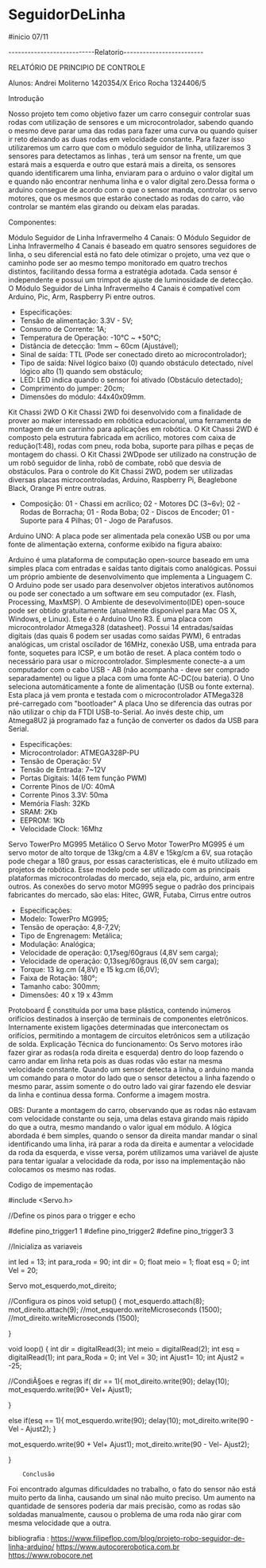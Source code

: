 # SeguidorDeLinha
#inicio 07/11


---------------------------Relatorio-------------------------

RELATÓRIO 
DE 
PRINCIPIO DE CONTROLE





Alunos: 
Andrei Moliterno 1420354/X
Erico Rocha 	 1324406/5





Introdução

Nosso projeto tem como objetivo fazer um carro conseguir controlar suas rodas com utilização de sensores e um microcontrolador, sabendo quando o mesmo deve parar uma das rodas para fazer uma curva ou quando quiser ir reto deixando as duas rodas em velocidade constante. 
Para fazer isso utilizaremos um carro que com o módulo seguidor de linha, utilizaremos 3 sensores para detectamos as linhas , terá um sensor na frente, um que estará mais a esquerda e outro que estará mais a direita,  os sensores quando identificarem uma linha, enviaram  para o arduino o valor digital um e quando não encontrar nenhuma linha e o valor digital zero.Dessa forma o arduino consegue de acordo com o que o sensor manda, controlar os servo motores, que os mesmos que estarão conectado as rodas do carro, vão controlar se mantém elas girando ou deixam elas paradas.




Componentes:

Módulo Seguidor de Linha Infravermelho 4 Canais:
O Módulo Seguidor de Linha Infravermelho 4 Canais é baseado em quatro sensores seguidores de linha, o seu diferencial está no fato dele otimizar o projeto, uma vez que o caminho pode ser ao mesmo tempo monitorado em quatro trechos distintos, facilitando dessa forma a estratégia adotada. Cada sensor é independente e possui um trimpot de ajuste de luminosidade de detecção.
O Módulo Seguidor de Linha Infravermelho 4 Canais é compatível com Arduino, Pic, Arm, Raspberry Pi entre outros.

- Especificações:
- Tensão de alimentação: 3.3V - 5V;
- Consumo de Corrente: 1A;
- Temperatura de Operação: -10°C ~ +50°C;
- Distância de detecção: 1mm ~ 60cm (Ajustável);
- Sinal de saída: TTL (Pode ser conectado direto ao microcontrolador);
- Tipo de saída: Nível lógico baixo (0) quando obstáculo detectado, nível lógico alto (1) quando sem obstáculo;
- LED: LED indica quando o sensor foi ativado (Obstáculo detectado);
- Comprimento do jumper: 20cm;
- Dimensões do módulo: 44x40x09mm.

Kit Chassi 2WD
O Kit Chassi 2WD foi desenvolvido com a finalidade de prover ao maker interessado em robótica educacional, uma ferramenta de montagem de um carrinho para aplicações em robótica. O Kit Chassi 2WD é composto pela estrutura fabricada em acrílico, motores com caixa de redução(1:48), rodas com pneu, roda boba, suporte para pilhas e peças de montagem do chassi. O Kit Chassi 2WDpode ser utilizado na construção de um robô seguidor de linha, robô de combate, robô que desvia de obstáculos. Para o controle do Kit Chassi 2WD, podem ser utilizadas diversas placas microcontroladas, Arduino, Raspberry Pi, Beaglebone Black, Orange Pi entre outras.

- Composição:
01 - Chassi em acrílico;
02 - Motores DC (3~6v);
02 - Rodas de Borracha;
01 - Roda Boba;
02 - Discos de Encoder;
01 - Suporte para 4 Pilhas;
01 - Jogo de Parafusos.


Arduino UNO:
A placa pode ser alimentada pela conexão USB ou por uma fonte de alimentação externa, conforme exibido na figura abaixo:

Arduino é uma plataforma de computação open-source baseado em uma simples placa com entradas e saídas tanto digitais como analógicas. Possui um próprio ambiente de desenvolvimento que implementa a Linguagem C. O Arduino pode ser usado para desenvolver objetos interativos autônomos ou pode ser conectado a um software em seu computador (ex. Flash, Processing, MaxMSP). O Ambiente de desevolvimento(IDE) open-souce pode ser obtido gratuitamente (atualmente disponível para Mac OS X, Windows, e Linux).
Este é o Arduino Uno R3. É uma placa com microcontrolador Atmega328 (datasheet). Possui 14 entradas/saídas digitais (das quais 6 podem ser usadas como saídas PWM), 6 entradas analógicas, um cristal oscilador de 16MHz, conexão USB, uma entrada para fonte, soquetes para ICSP, e um botão de reset. A placa contém todo o necessário para usar o microcontrolador. Simplesmente conecte-a a um computador com o cabo USB - AB (não acompanha - deve ser comprado separadamente) ou ligue a placa com uma fonte AC-DC(ou bateria). O Uno seleciona automáticamente a fonte de alimentação (USB ou fonte externa). Esta placa já vem pronta e testada com o microcontrolador ATMega328 pré-carregado com "bootloader"
A placa Uno se diferencia das outras por não utilizar o chip da FTDI USB-to-Serial. Ao invés deste chip, um Atmega8U2 já programado faz a função de converter os dados da USB para Serial.

- Especificações:
- Microcontrolador: ATMEGA328P-PU
- Tensão de Operação: 5V
- Tensão de Entrada: 7~12V
- Portas Digitais: 14(6 tem função PWM)
- Corrente Pinos de I/O: 40mA
- Corrente Pinos 3.3V: 50ma
- Memória Flash: 32Kb
- SRAM: 2Kb
- EEPROM: 1Kb
- Velocidade Clock: 16Mhz



Servo TowerPro MG995 Metálico
O Servo Motor TowerPro MG995 é um servo motor de alto torque de 13kg/cm a 4.8V e 15kg/cm a 6V,  sua rotação pode chegar a  180 graus, por essas características, ele é muito utilizado em projetos de robótica.
Esse modelo pode ser utilizado com as principais plataformas microcontroladas do mercado, seja ela, pic, arduino, arm entre outros. As conexões do servo motor MG995 segue o padrão dos principais fabricantes do mercado, são elas: Hitec, GWR, Futaba, Cirrus entre outros

- Especificações:
- Modelo: TowerPro MG995;
- Tensão de operação: 4,8-7,2V;
- Tipo de Engrenagem: Metálica;
- Modulação: Analógica;
- Velocidade de operação: 0,17seg/60graus (4,8V sem carga);
- Velocidade de operação: 0,13seg/60graus (6,0V sem carga);
- Torque: 13 kg.cm (4,8V) e 15 kg.cm (6,0V);
- Faixa de Rotação: 180°;
- Tamanho cabo: 300mm;
- Dimensões: 40 x 19 x 43mm



Protoboard
É constituída por uma base plástica, contendo inúmeros orifícios destinados à inserção de terminais de componentes eletrônicos. Internamente existem ligações determinadas que interconectam os orifícios, permitindo a montagem de circuitos eletrônicos sem a utilização de solda.
Explicação Técnica do funcionamento:
Os Servo motores irão fazer girar as rodas(a roda direita e esquerda) dentro do loop fazendo o carro andar em linha reta pois as duas rodas vão estar na mesma velocidade constante. Quando um sensor detecta a linha, o arduino manda um comando para o motor do lado que o sensor detectou a linha fazendo o mesmo parar, assim somente o do outro lado vai girar fazendo ele desviar da linha e continua dessa forma. Conforme a imagem mostra.


OBS: Durante a montagem do carro, observando que as rodas não estavam com velocidade constante ou seja, uma delas estava girando mais rápido do que a outra, mesmo mandando o valor igual em módulo. A lógica abordada é bem simples, quando o sensor da direita mandar mandar o sinal identificando uma linha, irá parar a roda da direita e aumentar a velocidade da roda da esquerda, e visse versa, porém utilizamos uma variável de ajuste para tentar igualar a velocidade da roda, por isso na implementação não colocamos os mesmo nas rodas.


Codigo de impementação

#include <Servo.h>
 
 
//Define os pinos para o trigger e echo
 
#define pino_trigger1 1
#define pino_trigger2 
#define pino_trigger3 3
 
 
 
//Inicializa as variaveis
 
 
int led = 13;
int para_roda = 90;
int dir = 0;
float meio = 1;
float esq = 0;
int Vel = 20;
 
Servo mot_esquerdo,mot_direito;
 
 
 //Configura os pinos
void setup()
{
  mot_esquerdo.attach(8);
  mot_direito.attach(9);
  //mot_esquerdo.writeMicroseconds (1500);
  //mot_direito.writeMicroseconds (1500);
  
}
 
void loop()
{
  int dir = digitalRead(3);
  int meio = digitalRead(2);
  int esq = digitalRead(1);
  int para_Roda = 0;
  int Vel = 30;
  int Ajust1= 10;
  int Ajust2 = -25;
 
  //CondiÃ§oes e regras
 if( dir == 1){
  mot_direito.write(90);
  delay(10);
  mot_esquerdo.write(90+ Vel+ Ajust1);
   
  }
  
  else if(esq == 1){
  mot_esquerdo.write(90);
  delay(10);
  mot_direito.write(90 - Vel - Ajust2);
  }
  
 
  mot_esquerdo.write(90 + Vel+ Ajust1);
  mot_direito.write(90 - Vel- Ajust2);
 
}


		Conclusão

Foi encontrado algumas dificuldades no trabalho, o fato do sensor não está muito perto da linha, causando um sinal não muito preciso. Um aumento na quantidade de sensores poderia dar mais precisão, como as rodas são soldadas manualmente, causou o problema de uma roda não girar com mesma velocidade que a outra.


bibliografia :
https://www.filipeflop.com/blog/projeto-robo-seguidor-de-linha-arduino/
https://www.autocorerobotica.com.br
https://www.robocore.net
 
